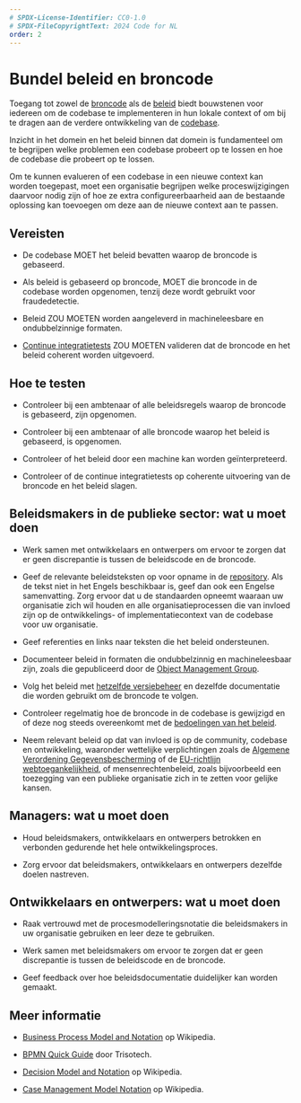 ```yaml
---
# SPDX-License-Identifier: CC0-1.0
# SPDX-FileCopyrightText: 2024 Code for NL
order: 2
---
```


# Bundel beleid en broncode

Toegang tot zowel de [broncode](/nl/glossary.html#broncode) als de [beleid](/nl/glossary.html#beleid) biedt bouwstenen voor iedereen om de codebase te implementeren in hun lokale context of om bij te dragen aan de verdere ontwikkeling van de [codebase](/nl/glossary.html#codebase).

Inzicht in het domein en het beleid binnen dat domein is fundamenteel om te begrijpen welke problemen een codebase probeert op te lossen en hoe de codebase die probeert op te lossen.

Om te kunnen evalueren of een codebase in een nieuwe context kan worden toegepast, moet een organisatie begrijpen welke proceswijzigingen daarvoor nodig zijn of hoe ze extra configureerbaarheid aan de bestaande oplossing kan toevoegen om deze aan de nieuwe context aan te passen.

## Vereisten

- De codebase MOET het beleid bevatten waarop de broncode is gebaseerd.

- Als beleid is gebaseerd op broncode, MOET die broncode in de codebase worden opgenomen, tenzij deze wordt gebruikt voor fraudedetectie.

- Beleid ZOU MOETEN worden aangeleverd in machineleesbare en ondubbelzinnige formaten.

- [Continue integratietests](/nl/glossary.html#continue-integratie) ZOU MOETEN valideren dat de broncode en het beleid coherent worden uitgevoerd.

## Hoe te testen

- Controleer bij een ambtenaar of alle beleidsregels waarop de broncode is gebaseerd, zijn opgenomen.

- Controleer bij een ambtenaar of alle broncode waarop het beleid is gebaseerd, is opgenomen.

- Controleer of het beleid door een machine kan worden geïnterpreteerd.

- Controleer of de continue integratietests op coherente uitvoering van de broncode en het beleid slagen.

## Beleidsmakers in de publieke sector: wat u moet doen

- Werk samen met ontwikkelaars en ontwerpers om ervoor te zorgen dat er geen discrepantie is tussen de beleidscode en de broncode.

- Geef de relevante beleidsteksten op voor opname in de [repository](/nl/glossary.html#repository). Als de tekst niet in het Engels beschikbaar is, geef dan ook een Engelse samenvatting. Zorg ervoor dat u de standaarden opneemt waaraan uw organisatie zich wil houden en alle organisatieprocessen die van invloed zijn op de ontwikkelings- of implementatiecontext van de codebase voor uw organisatie.

- Geef referenties en links naar teksten die het beleid ondersteunen.

- Documenteer beleid in formaten die ondubbelzinnig en machineleesbaar zijn, zoals die gepubliceerd door de [Object Management Group](https://www.omg.org/spec/).

- Volg het beleid met [hetzelfde versiebeheer](maintain-version-control.html) en dezelfde documentatie die worden gebruikt om de broncode te volgen.

- Controleer regelmatig hoe de broncode in de codebase is gewijzigd en of deze nog steeds overeenkomt met de [bedoelingen van het beleid](document-codebase-objectives.html).

- Neem relevant beleid op dat van invloed is op de community, codebase en ontwikkeling, waaronder wettelijke verplichtingen zoals de [Algemene Verordening Gegevensbescherming](https://eur-lex.europa.eu/eli/reg/2016/679/oj) of de [EU-richtlijn webtoegankelijkheid](https://digital-strategy.ec.europa.eu/en/policies/web-accessibility), of mensenrechtenbeleid, zoals bijvoorbeeld een toezegging van een publieke organisatie zich in te zetten voor gelijke kansen.

## Managers: wat u moet doen

- Houd beleidsmakers, ontwikkelaars en ontwerpers betrokken en verbonden gedurende het hele ontwikkelingsproces.

- Zorg ervoor dat beleidsmakers, ontwikkelaars en ontwerpers dezelfde doelen nastreven.

## Ontwikkelaars en ontwerpers: wat u moet doen

- Raak vertrouwd met de procesmodelleringsnotatie die beleidsmakers in uw organisatie gebruiken en leer deze te gebruiken.

- Werk samen met beleidsmakers om ervoor te zorgen dat er geen discrepantie is tussen de beleidscode en de broncode.

- Geef feedback over hoe beleidsdocumentatie duidelijker kan worden gemaakt.

## Meer informatie

* [Business Process Model and Notation](https://en.wikipedia.org/wiki/Business_Process_Model_and_Notation) op Wikipedia.

* [BPMN Quick Guide](https://www.bpmnquickguide.com/view-bpmn-quick-guide/) door Trisotech.

* [Decision Model and Notation](https://en.wikipedia.org/wiki/Decision_Model_and_Notation) op Wikipedia.

* [Case Management Model Notation](https://en.wikipedia.org/wiki/CMMN) op Wikipedia.
